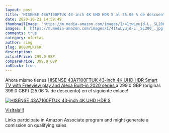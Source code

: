 ```yaml
---
layout: post
title: 'HISENSE 43A7100FTUK 43-inch 4K UHD HDR S al 25.06 % de descuento'
date: 2020-10-21 14:59:49
thumbnailImage: 'https://m.media-amazon.com/images/I/41twLyujd-L._SL200_.jpg'
images: [ 'https://m.media-amazon.com/images/I/41twLyujd-L._SL200_.jpg' ]
comments: true
category: ofertas
author: ring
slug: B088VLKYKK
description:
actualPrice: 299.0 GBP
comparePrice: 399.0 GBP
inStock: true
---
```


Ahora mismo tienes [HISENSE 43A7100FTUK 43-inch 4K UHD HDR Smart TV with Freeview play  and Alexa Built-in  2020 series ](https://www.amazon.co.uk/dp/B088VLKYKK/?tag=tolees0a-21) a 299.0 GBP (original: 399.0 GBP) (25.06 %  de descuento) en el siguiente enlace!

[![HISENSE 43A7100FTUK 43-inch 4K UHD HDR S](https://m.media-amazon.com/images/I/41twLyujd-L._SL200_.jpg)](https://www.amazon.co.uk/dp/B088VLKYKK/?tag=tolees0a-21)

[Visítala!!!](https://www.amazon.co.uk/dp/B088VLKYKK/?tag=tolees0a-21)

Links participate in Amazon Associate program and might generate a comission on qualifying sales
